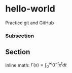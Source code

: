 # hello-world

Practice git and GitHub

### Subsection 

## Section

Inline math: $\Gamma(x) = \int_0^{\infty} 0^{-t} x^t dt$

